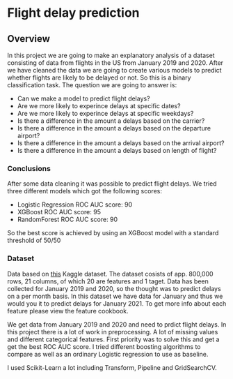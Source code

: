 # Flight delay prediction

## Overview
In this project we are going to make an explanatory analysis of a dataset consisting of data from flights in the US from January 2019 and 2020. After we have cleaned the data we are going to create various models to predict whether flights are likely to be delayed or not. So this is a binary classification task.
The question we are going to answer is:

 - Can we make a model to predict flight delays?
 - Are we more likely to experince delays at specific dates?
 - Are we more likely to experince delays at specific weekdays?
 - Is there a difference in the amount a delays based on the carrier?
 - Is there a difference in the amount a delays based on the departure airport?
 - Is there a difference in the amount a delays based on the arrival airport?
 - Is there a difference in the amount a delays based on length of flight?

### Conclusions
After some data cleaning it was possible to predict flight delays.
We tried three different models which got the following scores:

 - Logistic Regression ROC AUC score: 90
 -  XGBoost ROC AUC score: 95
 - RandomForest ROC AUC score: 90
 
 So the best score is achieved by using an XGBoost model with a standard threshold of 50/50

### Dataset
 Data based on [this](https://www.kaggle.com/divyansh22/flight-delay-prediction) Kaggle dataset. 
The dataset cosists of app. 800,000 rows, 21 columns, of which 20  are features and 1 taget. Data has been collected for January 2019 and 2020, so the thought was to predict delays on a per month basis. In this dataset we have data for January and thus we would you it to predict delays for January 2021. To get more info about each feature please view the feature cookbook.




We get data from January 2019 and 2020 and need to prdict flight delays. In this project there is a lot of work in preprocessing. A lot of missing values and different categorical features. First priority was to solve this and get a get the best ROC AUC score. I tried different boosting algorithms to compare as well as an ordinary Logistic regression to use as baseline.

I used Scikit-Learn a lot including Transform, Pipeline and GridSearchCV.
<!--stackedit_data:
eyJoaXN0b3J5IjpbMjA4NjM0OTEwOCw5OTY2MDIwNTQsMTg2ND
g4NjYxNSwtOTMxMDI5MTE1LC0yNjU5NjE0MzMsMTI0MDg1Njk1
LC0xNDQ5MTU4NTExLC0xNDMzNTI1NzgwXX0=
-->